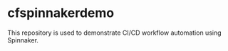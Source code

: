 # cfspinnakerdemo
This repository is used to demonstrate CI/CD workflow automation using Spinnaker.
